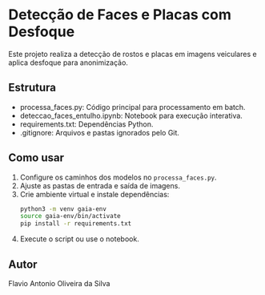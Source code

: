 
# Detecção de Faces e Placas com Desfoque

Este projeto realiza a detecção de rostos e placas em imagens veiculares e aplica desfoque para anonimização.

## Estrutura

- processa_faces.py: Código principal para processamento em batch.
- deteccao_faces_entulho.ipynb: Notebook para execução interativa.
- requirements.txt: Dependências Python.
- .gitignore: Arquivos e pastas ignorados pelo Git.

## Como usar

1. Configure os caminhos dos modelos no `processa_faces.py`.
2. Ajuste as pastas de entrada e saída de imagens.
3. Crie ambiente virtual e instale dependências:
   ```bash
   python3 -m venv gaia-env
   source gaia-env/bin/activate
   pip install -r requirements.txt
   ```
4. Execute o script ou use o notebook.

## Autor

Flavio Antonio Oliveira da Silva

